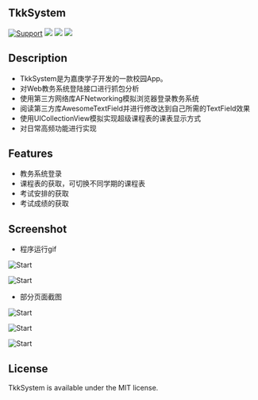 ## TkkSystem

[![Support](https://img.shields.io/badge/support-iOS%208.0%2B%20-blue.svg?style=flat)](https://www.apple.com/nl/ios/)
![](https://img.shields.io/badge/lanuage-Objective--C-brightgreen.svg)
![](https://img.shields.io/badge/pod-1.4.0-red.svg)
![](https://img.shields.io/badge/license-MIT-green.svg)

## Description

- TkkSystem是为嘉庚学子开发的一款校园App。
- 对Web教务系统登陆接口进行抓包分析
- 使用第三方网络库AFNetworking模拟浏览器登录教务系统
- 阅读第三方库AwesomeTextField并进行修改达到自己所需的TextField效果
- 使用UICollectionView模拟实现超级课程表的课表显示方式
- 对日常高频功能进行实现

## Features

- 教务系统登录
- 课程表的获取，可切换不同学期的课程表
- 考试安排的获取
- 考试成绩的获取

## Screenshot

- 程序运行gif

![Start](./image/1.gif)

![Start](https://raw.githubusercontent.com/01-Liny/TkkSystem/master/image/1-2.jpg?imageView2/2/w/252/h/450/interlace/0/q/41)

- 部分页面截图

![Start](https://raw.githubusercontent.com/01-Liny/TkkSystem/master/image/2.jpg?imageView2/2/w/252/h/450/interlace/0/q/41)

![Start](https://raw.githubusercontent.com/01-Liny/TkkSystem/master/image/3-2.jpg?imageView2/2/w/252/h/450/interlace/0/q/41)

![Start](https://raw.githubusercontent.com/01-Liny/TkkSystem/master/image/4-2.jpg?imageView2/2/w/252/h/450/interlace/0/q/41)

## License

TkkSystem is available under the MIT license.
